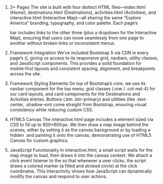 1. 3+ Pages
The site is built with four distinct HTML files—index.html (Home), destinations.html (Destinations), activities.html (Activities), and interactive.html (Interactive Map)—all sharing the same “Explore America” branding, typography, and color palette. Each page’s <nav> bar includes links to the other three (plus a dropdown for the Interactive Map), ensuring that users can move seamlessly from one page to another without broken links or inconsistent menus.

2. Framework Integration
We’ve included Bootstrap 5 via CDN in every page’s <head> (<link rel="stylesheet" href="https://cdn.jsdelivr.net/npm/bootstrap@5.3.3/dist/css/bootstrap.min.css">), giving us access to its responsive grid, navbars, utility classes, and JavaScript components. This provides a solid foundation for mobile‑first layouts and consistent spacing, alignment, and breakpoints across the site.

3. Framework Styling Elements
On top of Bootstrap’s core, we use its navbar component for the top menu, grid classes (.row / .col-md-4) for our card layouts, and card components for the Destinations and Activities entries. Buttons (.btn .btn-primary) and utilities (like .text-center, .shadow-sm) come straight from Bootstrap, ensuring visual consistency while reducing custom CSS.

4. HTML5 Canvas
The interactive.html page includes a <canvas id="mapCanvas"> element sized via CSS to fill up to 800×600 px. We then draw a map image behind the scenes, either by setting it as the canvas background or by loading a hidden <img> and painting it onto the canvas, demonstrating use of HTML5 Canvas for custom graphics.


5. JavaScript Functionality
In interactive.html, a small script waits for the map image to load, then draws it into the canvas context. We attach a click event listener to the <canvas> so that whenever a user clicks, the script draws a colored marker (a filled and stroked circle) at the click coordinates. This interactivity shows how JavaScript can dynamically modify the canvas and respond to user actions.